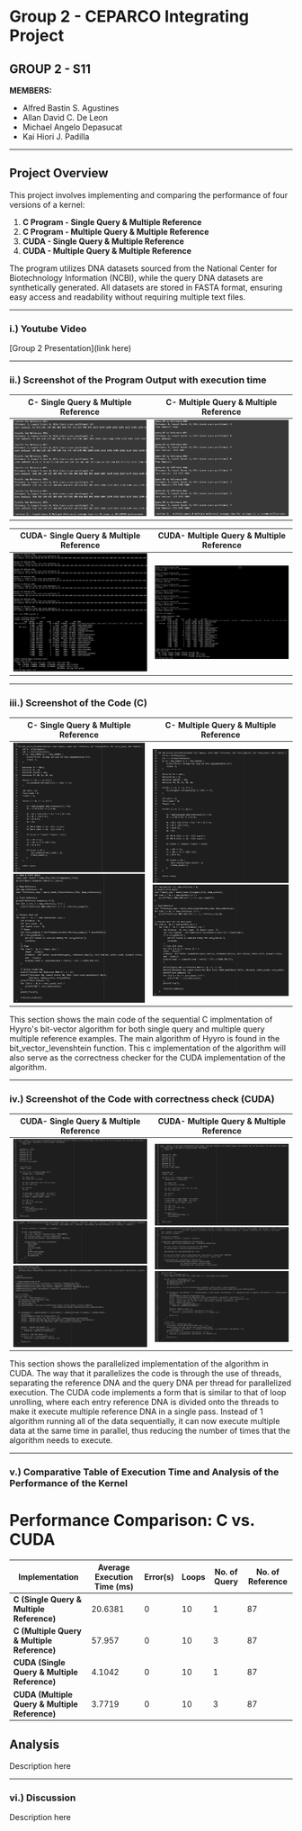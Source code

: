 # **Group 2 - CEPARCO Integrating Project**
## **GROUP 2 - S11**

**MEMBERS:**

- Alfred Bastin S. Agustines
- Allan David C. De Leon
- Michael Angelo Depasucat
- Kai Hiori J. Padilla

---

## **Project Overview**
This project involves implementing and comparing the performance of four versions of a kernel:
1. **C Program - Single Query & Multiple Reference**
2. **C Program - Multiple Query & Multiple Reference**
3. **CUDA - Single Query & Multiple Reference**
4. **CUDA - Multiple Query & Multiple Reference**

The program utilizes DNA datasets sourced from the National Center for Biotechnology Information (NCBI), while the query DNA datasets are synthetically generated. All datasets are stored in FASTA format, ensuring easy access and readability without requiring multiple text files.

---
### **i.) Youtube Video**
[Group 2 Presentation](link here)

---
### **ii.) Screenshot of the Program Output with execution time**

|    C- Single Query & Multiple Reference   |  C- Multiple Query & Multiple Reference   |
| ----------------------------------------- | ----------------------------------------- |
|  ![image alt](https://github.com/MichaelGelo/GRP2_CEPARCO_IP/blob/4c8a941a1cb7277bfbdd0dc9e6583f211c4f68b4/image/C-sq-mr.png) | ![image alt](https://github.com/MichaelGelo/GRP2_CEPARCO_IP/blob/b781e3793e56de4a8152779d2b5f08ce458980aa/image/C-mq-mr.png) |

|    CUDA- Single Query & Multiple Reference   |  CUDA- Multiple Query & Multiple Reference   |
| ----------------------------------------- | ----------------------------------------- |
|  ![image alt](https://github.com/MichaelGelo/GRP2_CEPARCO_IP/blob/4c8a941a1cb7277bfbdd0dc9e6583f211c4f68b4/image/CUDAsm-result.png) | ![image alt](https://github.com/MichaelGelo/GRP2_CEPARCO_IP/blob/4c8a941a1cb7277bfbdd0dc9e6583f211c4f68b4/image/CUDAmm-result.png) |

---
### **iii.) Screenshot of the Code (C)**

|    C- Single Query & Multiple Reference   |  C- Multiple Query & Multiple Reference   |
| ----------------------------------------- | ----------------------------------------- |
| ![image alt](https://github.com/MichaelGelo/GRP2_CEPARCO_IP/blob/fab0f8de8ab8d70c1875c4f52f924e664517d57c/image/Csqmr-levCode.png) ![image alt](https://github.com/MichaelGelo/GRP2_CEPARCO_IP/blob/c6072b6269867522ba91176e041ca585818046b6/image/Csqmr-main.png) | ![image alt](https://github.com/MichaelGelo/GRP2_CEPARCO_IP/blob/fab0f8de8ab8d70c1875c4f52f924e664517d57c/image/Csqmr-levCode.png) ![image alt](https://github.com/MichaelGelo/GRP2_CEPARCO_IP/blob/c6072b6269867522ba91176e041ca585818046b6/image/Cmqmr-main.png) |

This section shows the main code of the sequential C implmentation of Hyyro's bit-vector algorithm for both single query and multiple query multiple reference examples. The main algorithm of Hyyro is found in the bit_vector_levenshtein function. This c implementation of the algorithm will also serve as the correctness checker for the CUDA implementation of the algorithm.  

---
### **iv.) Screenshot of the Code with correctness check (CUDA)**

|    CUDA- Single Query & Multiple Reference   |  CUDA- Multiple Query & Multiple Reference   |
| ----------------------------------------- | ----------------------------------------- |
|  ![image alt](https://github.com/MichaelGelo/GRP2_CEPARCO_IP/blob/486e7d6647b942f86c2d5972733227d5563c80a2/image/CUDAsm-lev.png) ![image alt](https://github.com/MichaelGelo/GRP2_CEPARCO_IP/blob/486e7d6647b942f86c2d5972733227d5563c80a2/image/CUDAsm-kernel.png) ![image alt](https://github.com/MichaelGelo/GRP2_CEPARCO_IP/blob/486e7d6647b942f86c2d5972733227d5563c80a2/image/CUDAsm-error.png) | ![image alt](https://github.com/MichaelGelo/GRP2_CEPARCO_IP/blob/a984ccb99568fe0d70b64c7ecb4c09caac8da6c2/image/CUDAmm-lev.png) ![image alt](https://github.com/MichaelGelo/GRP2_CEPARCO_IP/blob/4c8a941a1cb7277bfbdd0dc9e6583f211c4f68b4/image/CUDAmm-kernel.png) ![image alt](https://github.com/MichaelGelo/GRP2_CEPARCO_IP/blob/4c8a941a1cb7277bfbdd0dc9e6583f211c4f68b4/image/CUDAmm-error.png) |

This section shows the parallelized implementation of the algorithm in CUDA. The way that it parallelizes the code is through the use of threads, separating the reference DNA and the query DNA per thread for parallelized execution. The CUDA code implements a form that is similar to that of loop unrolling, where each entry reference DNA is divided onto the threads to make it execute multiple reference DNA in a single pass. Instead of 1 algorithm running all of the data sequentially, it can now execute multiple data at the same time in parallel, thus reducing the number of times that the algorithm needs to execute. 

---

### **v.) Comparative Table of Execution Time and Analysis of the Performance of the Kernel**

# Performance Comparison: C vs. CUDA

| Implementation                                  | Average Execution Time (ms) | Error(s) | Loops | No. of Query | No. of Reference |
|-------------------------------------------------|--------------------|---------|-------|------------|------------|
| **C (Single Query & Multiple Reference)**       |      20.6381             |     0   |   10   |      1     |     87     |     
| **C (Multiple Query & Multiple Reference)**     |           57.957         |     0   |   10   |      3     |     87     |
| **CUDA (Single Query & Multiple Reference)**    |         4.1042           |     0   |   10   |      1     |      87     |
| **CUDA (Multiple Query & Multiple Reference)**  |         3.7719           |     0   |   10   |      3     |      87    |

## Analysis

Description here

---
### **vi.) Discussion**

Description here


